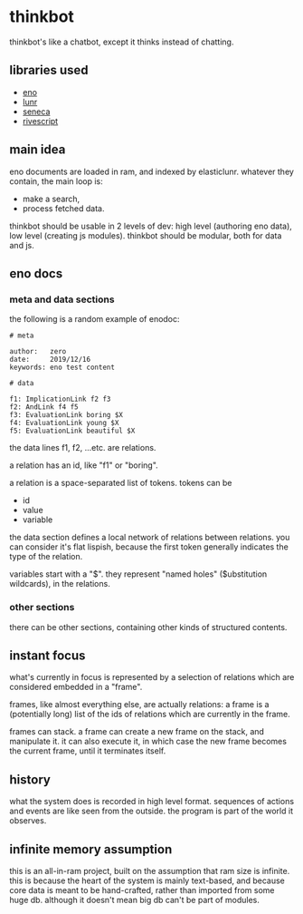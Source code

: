 # thinkbot

thinkbot's like a chatbot, except it thinks instead of chatting.

## libraries used

- [eno](https://eno-lang.org/)
- [lunr](https://lunrjs.com/)
- [seneca](http://senecajs.org/)
- [rivescript](https://www.rivescript.com/)

## main idea

eno documents are loaded in ram, and indexed by elasticlunr. whatever they contain, the main loop is:
- make a search,
- process fetched data.

thinkbot should be usable in 2 levels of dev: high level (authoring eno data), low level (creating js modules). thinkbot should be modular, both for data and js.

## eno docs

### meta and data sections

the following is a random example of enodoc:

    # meta

    author:   zero
    date:     2019/12/16
    keywords: eno test content

    # data

    f1: ImplicationLink f2 f3
    f2: AndLink f4 f5
    f3: EvaluationLink boring $X
    f4: EvaluationLink young $X
    f5: EvaluationLink beautiful $X

the data lines f1, f2, ...etc. are relations.

a relation has an id, like "f1" or "boring".

a relation is a space-separated list of tokens. tokens can be

- id
- value
- variable

the data section defines a local network of relations between relations. you can consider it's flat lispish, because the first token generally indicates the type of the relation.

variables start with a "$". they represent "named holes" ($ubstitution wildcards), in the relations.

### other sections

there can be other sections, containing other kinds of structured contents.

## instant focus

what's currently in focus is represented by a selection of relations which are considered embedded in a "frame".

frames, like almost everything else, are actually relations: a frame is a (potentially long) list of the ids of relations which are currently in the frame.

frames can stack. a frame can create a new frame on the stack, and manipulate it. it can also execute it, in which case the new frame becomes the current frame, until it terminates itself.

## history

what the system does is recorded in high level format. sequences of actions and events are like seen from the outside. the program is part of the world it observes.

## infinite memory assumption

this is an all-in-ram project, built on the assumption that ram size is infinite. this is because the heart of the system is mainly text-based, and because core data is meant to be hand-crafted, rather than imported from some huge db. although it doesn't mean big db can't be part of modules.


